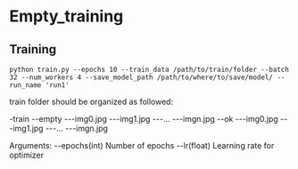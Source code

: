 # Empty_training

## Training

`python train.py --epochs 10 --train_data /path/to/train/folder --batch 32 --num_workers 4 --save_model_path /path/to/where/to/save/model/ --run_name 'run1'`

train folder should be organized as followed:

-train
  --empty
    ---img0.jpg
    ---img1.jpg
    ---...
    ---imgn.jpg
  --ok
    ---img0.jpg
    ---img1.jpg
    ---...
    ---imgn.jpg

Arguments:
--epochs(int) Number of epochs
--lr(float) Learning rate for optimizer
